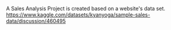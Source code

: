 A Sales Analysis Project is created based on a website's data set.  https://www.kaggle.com/datasets/kyanyoga/sample-sales-data/discussion/460495
